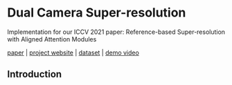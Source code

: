 # Dual Camera Super-resolution
Implementation for our ICCV 2021 paper: Reference-based Super-resolution with Aligned Attention Modules


[paper]( ) | [project website]( ) | [dataset]( ) | [demo video]( )

## Introduction
